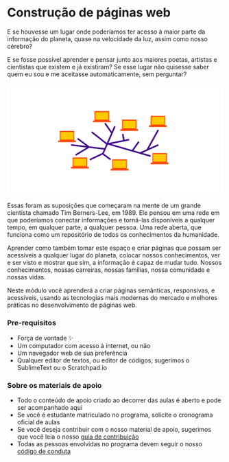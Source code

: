 # Construção de páginas web

E se houvesse um lugar onde poderíamos ter acesso à maior parte da informação do planeta, quase na velocidade da luz, assim como nosso cérebro?

E se fosse possível aprender e pensar junto aos maiores poetas, artistas e cientistas que existem e já existiram? Se esse lugar não quisesse saber quem eu sou e me aceitasse automaticamente, sem perguntar?

![](.gitbook/assets/2%20%281%29.png)

Essas foram as suposições que começaram na mente de um grande cientista chamado Tim Berners-Lee, em 1989. Ele pensou em uma rede em que poderíamos conectar informações e torná-las disponíveis a qualquer tempo, em qualquer parte, a qualquer pessoa. Uma rede aberta, que funciona como um repositório de todos os conhecimentos da humanidade.

Aprender como também tomar este espaço e criar páginas que possam ser acessíveis a qualquer lugar do planeta, colocar nossos conhecimentos, ver e ser visto e mostrar que sim, a informação é capaz de mudar tudo. Nossos conhecimentos, nossas carreiras, nossas famílias, nossa comunidade e nossas vidas.

Neste módulo você aprenderá a criar páginas semânticas, responsivas, e acessíveis, usando as tecnologias mais modernas do mercado e melhores práticas no desenvolvimento de páginas web.

### Pre-requisitos

* Força de vontade :sparkles:
* Um computador com acesso à internet, ou não
* Um navegador web de sua preferência
* Qualquer editor de textos, ou editor de códigos, sugerimos o SublimeText ou o Scratchpad.io

### Sobre os materiais de apoio

* Todo o conteúdo de apoio criado ao decorrer das aulas é aberto e pode ser acompanhado aqui
* Se você é estudante matriculado no programa, solicite o cronograma oficial de aulas
* Se você deseja contribuir com o nosso material de apoio, sugerimos que você leia o nosso [guia de contribuição](contributing.md)
* Todas as pessoas envolvidas no programa devem seguir o nosso [código de conduta](code_of_conduct.md)

